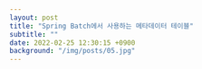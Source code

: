 ```yaml
---
layout: post
title: "Spring Batch에서 사용하는 메타데이터 테이블"
subtitle: ""
date: 2022-02-25 12:30:15 +0900
background: "/img/posts/05.jpg"
---
```

